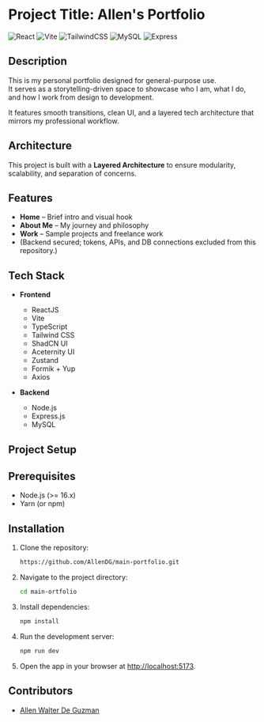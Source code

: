 # Project Title: Allen's Portfolio

![React](https://img.shields.io/badge/React-20232A?style=for-the-badge&logo=react&logoColor=61DAFB)
![Vite](https://img.shields.io/badge/Vite-646CFF?style=for-the-badge&logo=vite&logoColor=FFD62E)
![TailwindCSS](https://img.shields.io/badge/TailwindCSS-06B6D4?style=for-the-badge&logo=tailwindcss&logoColor=white)
![MySQL](https://img.shields.io/badge/MySQL-00758F?style=for-the-badge&logo=mysql&logoColor=white)
![Express](https://img.shields.io/badge/Express.js-000000?style=for-the-badge&logo=express&logoColor=white)

## Description

This is my personal portfolio designed for general-purpose use.  
It serves as a storytelling-driven space to showcase who I am, what I do, and how I work from design to development.  

It features smooth transitions, clean UI, and a layered tech architecture that mirrors my professional workflow.


## Architecture

This project is built with a **Layered Architecture** to ensure modularity, scalability, and separation of concerns.

## Features

- **Home** – Brief intro and visual hook
- **About Me** – My journey and philosophy
- **Work** – Sample projects and freelance work
- (Backend secured; tokens, APIs, and DB connections excluded from this repository.)

## Tech Stack

- **Frontend**
  - ReactJS
  - Vite
  - TypeScript
  - Tailwind CSS
  - ShadCN UI
  - Aceternity UI
  - Zustand
  - Formik + Yup
  - Axios

- **Backend**
  - Node.js
  - Express.js
  - MySQL

## Project Setup

## Prerequisites
- Node.js (>= 16.x)
- Yarn (or npm)


## Installation
1. Clone the repository:
   ```bash
   https://github.com/AllenDG/main-portfolio.git
   ```
2. Navigate to the project directory:
   ```bash
   cd main-ortfolio
   ```
3. Install dependencies:
   ```bash
   npm install
   ```
4. Run the development server:
   ```bash
   npm run dev
   ```
5. Open the app in your browser at [http://localhost:5173](http://localhost:5173).

## Contributors
- [Allen Walter De Guzman](https://github.com/AllenDG)
